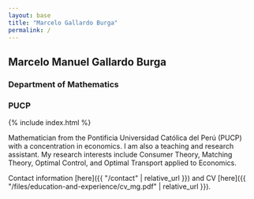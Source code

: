 ```yaml
---
layout: base
title: "Marcelo Gallardo Burga"
permalink: /
---
```


<style>

    h2{
        margin-bottom:15px;
    }

</style>

## Marcelo Manuel Gallardo Burga
### Department of Mathematics
### PUCP

{% include index.html %}

Mathematician from the Pontificia Universidad Católica del Perú (PUCP) with a concentration in economics. I am also a teaching and research assistant. My research interests include Consumer Theory, Matching Theory, Optimal Control, and Optimal Transport applied to Economics.

Contact information [here]({{ "/contact" | relative_url }}) and CV [here]({{ "/files/education-and-experience/cv_mg.pdf" | relative_url }}).
